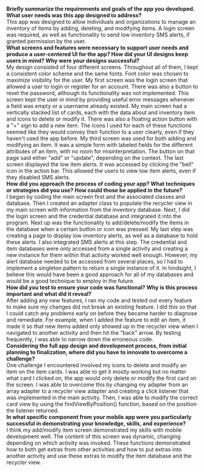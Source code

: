    **Briefly summarize the requirements and goals of the app you developed. What user needs was this app designed to address?**<br />
   This app was designed to allow individuals and organizations to manage an inventory of items by adding, deleting, and modifying items. A login screen was required, as well as functionality to send low inventory SMS alerts, if granted permission by the user. <br />
   **What screens and features were necessary to support user needs and produce a user-centered UI for the app? How did your UI designs keep users in mind? Why were your designs successful?**<br />
   My design consisted of four different screens. Throughout all of them, I kept a consistent color scheme and the same fonts. Font color was chosen to maximize visibility for the user. My first screen was the login screen that allowed a user to login or register for an account. There was also a button to reset the password, although its functionality was not implemented. This screen kept the user in mind by providing useful error messages whenever a field was empty or a username already existed. My main screen had a vertically stacked list of cards, each with the data about and inventory item and icons to delete or modify it. There was also a floating action button with a "+" sign to add a new item. The icons I used for each of these functions seemed like they would convey their function to a user clearly, even if they haven't used the app before. My third screen was used for both adding and modifying an item. It was a simple form with labeled fields for the different attributes of an item, with no room for misinterpretation. The button on that page said either "add" or "update", depending on the context. The last screen displayed the low item alerts. It was accessed by clicking the "bell" icon in the action bar. This allowed the users to view low item alerts, even if they disabled SMS alerts.<br />
   **How did you approach the process of coding your app? What techniques or strategies did you use? How could those be applied in the future?**<br />
I began by coding the main screen first and the associated classes and database. Then I created an adapter class to populate the recycler view in my main screen with information from the inventory database. Next, I did the login screen and the credential database and integrated it into the program. Next up was the functionality to add/delete/modify the items in the database when a certain button or icon was pressed. My last step was creating a page to display low inventory alerts, as well as a database to hold these alerts. I also integrated SMS alerts at this step. The credential and item databases were only accessed from a single activity and creating a new instance for them within that activity worked well enough. However, my alert database needed to be accessed from several places, so I had to implement a singleton pattern to return a single instance of it. In hindsight, I believe this would have been a good approach for all of my databases and would be a good technique to employ in the future. <br />
   **How did you test to ensure your code was functional? Why is this process important and what did it reveal?**<br />
After adding any new features, I ran my code and tested out every feature to make sure my changes did not break an existing feature. I did this so that I could catch any problems early on before they became harder to diagnose and remediate. For example, when I added the feature to edit an item, it made it so that new items added only showed up in the recycler view when I navigated to another activity and then hit the “back” arrow. By testing frequently, I was able to narrow down the erroneous code.<br /> 
   **Considering the full app design and development process, from initial planning to finalization, where did you have to innovate to overcome a challenge?**<br />
One challenge I encountered involved my icons to delete and modify an item on the item cards. I was able to get it mostly working but no matter what card I clicked on, the app would only delete or modify the first card on the screen. I was able to overcome this by changing my adapter from an array adapter to a recycler view adapter and creating a click listener that was implemented in the main activity. Then, I was able to modify the correct card view by using the findViewByPosition() function, based on the position the listener returned.<br />
   **In what specific component from your mobile app were you particularly successful in demonstrating your knowledge, skills, and experience?**<br />
I think my add/modify item screen demonstrated my skills with mobile development well. The content of this screen was dynamic, changing depending on which activity was invoked. These functions demonstrated how to both get extras from other activities and how to put extras into another activity and use these extras to modify the item database and the recycler view.<br />

